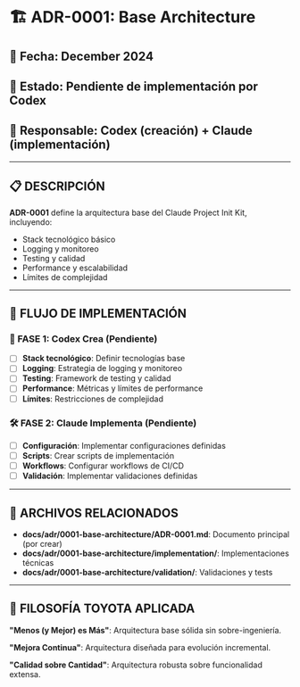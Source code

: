 # 🏗️ ADR-0001: Base Architecture

## 📅 **Fecha**: December 2024
## 🎯 **Estado**: Pendiente de implementación por Codex
## 👤 **Responsable**: Codex (creación) + Claude (implementación)

---

## 📋 **DESCRIPCIÓN**

**ADR-0001** define la arquitectura base del Claude Project Init Kit, incluyendo:
- Stack tecnológico básico
- Logging y monitoreo
- Testing y calidad
- Performance y escalabilidad
- Límites de complejidad

---

## 🔄 **FLUJO DE IMPLEMENTACIÓN**

### **📝 FASE 1: Codex Crea (Pendiente)**
- [ ] **Stack tecnológico**: Definir tecnologías base
- [ ] **Logging**: Estrategia de logging y monitoreo
- [ ] **Testing**: Framework de testing y calidad
- [ ] **Performance**: Métricas y límites de performance
- [ ] **Límites**: Restricciones de complejidad

### **🛠️ FASE 2: Claude Implementa (Pendiente)**
- [ ] **Configuración**: Implementar configuraciones definidas
- [ ] **Scripts**: Crear scripts de implementación
- [ ] **Workflows**: Configurar workflows de CI/CD
- [ ] **Validación**: Implementar validaciones definidas

---

## 📁 **ARCHIVOS RELACIONADOS**

- **docs/adr/0001-base-architecture/ADR-0001.md**: Documento principal (por crear)
- **docs/adr/0001-base-architecture/implementation/**: Implementaciones técnicas
- **docs/adr/0001-base-architecture/validation/**: Validaciones y tests

---

## 🚀 **FILOSOFÍA TOYOTA APLICADA**

**"Menos (y Mejor) es Más"**: Arquitectura base sólida sin sobre-ingeniería.

**"Mejora Continua"**: Arquitectura diseñada para evolución incremental.

**"Calidad sobre Cantidad"**: Arquitectura robusta sobre funcionalidad extensa.
